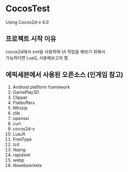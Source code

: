 # CocosTest
Using Cocos2d-x 4.0

## 프로젝트 시작 이유

cocos2d에서 xml을 사용하여 UI 작업을 해보기 위해서.  
가능하다면 Lua도 사용해보고자 함

## 에픽세븐에서 사용된 오픈소스 (인게임 참고)
1. Android platform framework
2. GamePlay3D  
3. Clipper  
4. Flatbuffers  
5. Mlnizip  
6. zlib  
7. openssl  
8. curl  
9. cocos2d-x  
10. LuaJlt  
11. FreeType  
12. lz4  
13. libpng  
14. rapidxml  
15. webp  
16. libwebsockets  
